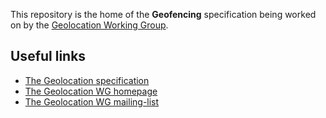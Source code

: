 This repository is the home of the **Geofencing** specification being worked on by 
the [Geolocation Working Group](http://www.w3.org/2008/geolocation/).

## Useful links
* [The Geolocation specification](https://w3c.github.io/geolocation-api/geofencing-spec.html)
* [The Geolocation WG homepage](http://www.w3.org/2008/geolocation/)
* [The Geolocation WG mailing-list](http://lists.w3.org/Archives/Public/public-geolocation/)
